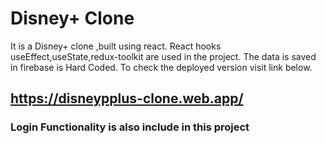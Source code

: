 # Disney+ Clone

It is a Disney+ clone ,built using react. React hooks useEffect,useState,redux-toolkit are used in the project. The data is saved in firebase is Hard Coded. To check the deployed version visit link below.

## https://disneypplus-clone.web.app/

### Login Functionality is also include in this project





